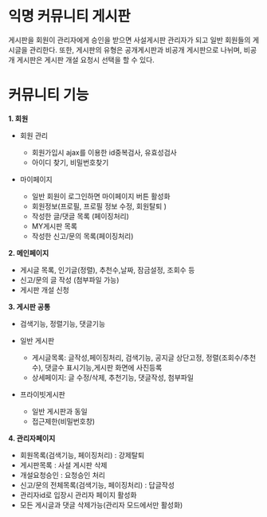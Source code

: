 # 익명 커뮤니티 게시판
게시판을 회원이 관리자에게 승인을 받으면 사설게시판 관리자가 되고 일반 회원들의 게시글을 관리한다.
또한, 게시판의 유형은 공개게시판과 비공개 게시판으로 나뉘며, 비공개 게시판은 게시판 개설 요청시 선택을 할 수 있다.

# 커뮤니티 기능
**1. 회원**

* 회원 관리

  * 회원가입시 ajax를 이용한 id중복검사, 유효성검사
  * 아이디 찾기, 비밀번호찾기
* 마이페이지

  * 일반 회원이 로그인하면 마이페이지 버튼 활성화
  * 회원정보(프로필, 프로필 정보 수정, 회원탈퇴 )
  * 작성한 글/댓글 목록 (페이징처리)
  * MY게시판 목록
  * 작성한 신고/문의 목록(페이징처리)

**2. 메인페이지**

* 게시글 목록, 인기글(정렬), 추천수,날짜, 잠금설정, 조회수 등
* 신고/문의 글 작성 (첨부파일 가능)
* 게시판 개설 신청

**3. 게시판 공통**

* 검색기능, 정렬기능, 댓글기능

* 일반 게시판

  * 게시글목록: 글작성,페이징처리, 검색기능, 공지글 상단고정, 정렬(조회수/추천수), 댓글수 표시기능,게시판 화면에 사진등록
  * 상세페이지: 글 수정/삭제, 추천기능, 댓글작성, 첨부파일

* 프라이빗게시판

  * 일반 게시판과 동일
  * 접근제한(비밀번호창)

**4. 관리자페이지**

* 회원목록(검색기능, 페이징처리) : 강제탈퇴
* 게시판목록 : 사설 게시판 삭제
* 개설요청승인 : 요청승인 처리
* 신고/문의 전체목록(검색기능, 페이징처리) : 답글작성
* 관리자id로 입장시 관리자 페이지 활성화
* 모든 게시글과 댓글 삭제가능(관리자 모드에서만 활성화)
